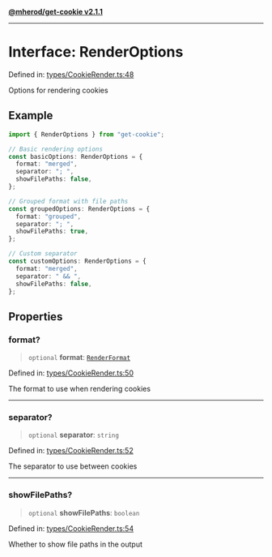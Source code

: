 [**@mherod/get-cookie v2.1.1**](../../../index.html)

---

# Interface: RenderOptions

Defined in: [types/CookieRender.ts:48](https://github.com/mherod/get-cookie/blob/f162cf080e158f18fe4a3d39249851b82b6fc5ad/src/types/CookieRender.ts#L48)

Options for rendering cookies

## Example

```typescript
import { RenderOptions } from "get-cookie";

// Basic rendering options
const basicOptions: RenderOptions = {
  format: "merged",
  separator: "; ",
  showFilePaths: false,
};

// Grouped format with file paths
const groupedOptions: RenderOptions = {
  format: "grouped",
  separator: "; ",
  showFilePaths: true,
};

// Custom separator
const customOptions: RenderOptions = {
  format: "merged",
  separator: " && ",
  showFilePaths: false,
};
```

## Properties

### format?

> `optional` **format**: [`RenderFormat`](../type-aliases/RenderFormat.md)

Defined in: [types/CookieRender.ts:50](https://github.com/mherod/get-cookie/blob/f162cf080e158f18fe4a3d39249851b82b6fc5ad/src/types/CookieRender.ts#L50)

The format to use when rendering cookies

---

### separator?

> `optional` **separator**: `string`

Defined in: [types/CookieRender.ts:52](https://github.com/mherod/get-cookie/blob/f162cf080e158f18fe4a3d39249851b82b6fc5ad/src/types/CookieRender.ts#L52)

The separator to use between cookies

---

### showFilePaths?

> `optional` **showFilePaths**: `boolean`

Defined in: [types/CookieRender.ts:54](https://github.com/mherod/get-cookie/blob/f162cf080e158f18fe4a3d39249851b82b6fc5ad/src/types/CookieRender.ts#L54)

Whether to show file paths in the output
